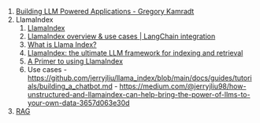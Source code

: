 1. [Building LLM Powered Applications - Gregory Kamradt](https://www.youtube.com/playlist?list=PLqZXAkvF1bPNQER9mLmDbntNfSpzdDIU5)
2. LlamaIndex
   1. [LlamaIndex](https://gpt-index.readthedocs.io/en/latest/)  
   2. [LlamaIndex overview & use cases | LangChain integration](https://www.youtube.com/watch?v=cNMYeW2mpBs)
   3. [What is Llama Index?](https://www.youtube.com/shorts/cOqRTkkaDn8)
   4. [LlamaIndex: the ultimate LLM framework for indexing and retrieval](https://towardsdatascience.com/llamaindex-the-ultimate-llm-framework-for-indexing-and-retrieval-fa588d8ca03e)
   5. [A Primer to using LlamaIndex](https://gpt-index.readthedocs.io/en/latest/guides/primer.html)
   6. Use cases
           - https://github.com/jerryjliu/llama_index/blob/main/docs/guides/tutorials/building_a_chatbot.md
           - https://medium.com/@jerryjliu98/how-unstructured-and-llamaindex-can-help-bring-the-power-of-llms-to-your-own-data-3657d063e30d
3. [RAG](https://github.com/harirajeev/learn_LLMS/blob/main/RAG)
